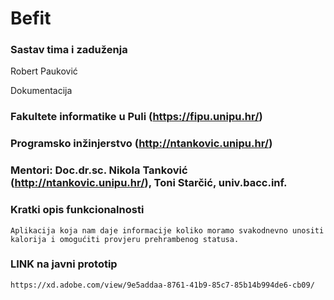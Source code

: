 # Befit



### Sastav tima i zaduženja

Robert Pauković   

Dokumentacija 





### Fakultete informatike u Puli (https://fipu.unipu.hr/)

### Programsko inžinjerstvo (http://ntankovic.unipu.hr/)

### Mentori: Doc.dr.sc. Nikola Tanković (http://ntankovic.unipu.hr/), Toni Starčić, univ.bacc.inf.

### Kratki opis funkcionalnosti

 ```
 Aplikacija koja nam daje informacije koliko moramo svakodnevno unositi kalorija i omogućiti provjeru prehrambenog statusa.
 
 ```
 
 ### LINK na javni prototip
 
 ```
 https://xd.adobe.com/view/9e5addaa-8761-41b9-85c7-85b14b994de6-cb09/
 
 ```
 

 
